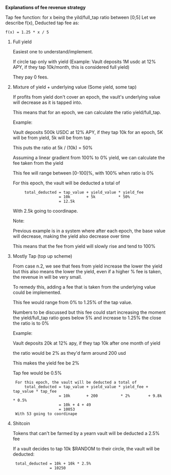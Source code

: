 **Explanations of fee revenue strategy**

Tap fee function:
	for x being the yild/full_tap ratio between [0;5]
	Let we describe f(x), Deducted tap fee as: 
    
	f(x) = 1.25 * x / 5

1. Full yield

	Easiest one to understand/implement.
    
	If circle tap only with yield (Example: Vault deposits 1M usdc at 12% APY, if they tap 10k/month, this is considered full yield)
    
	They pay 0 fees.

2. Mixture of yield + underlying value (Some yield, some tap)

	If profits from yield don't cover an epoch, the vault's underlying value will decrease as it is tapped into.
    
	This means that for an epoch, we can calculate the ratio yield/full_tap. 
    
	Example:
    
      Vault deposits 500k USDC at 12% APY, if they tap 10k for an epoch, 5K will be from yield, 5k will be from tap
    
      This puts the ratio at 5k / (10k) = 50%
    
      Assuming a linear gradient from 100% to 0% yield, we can calculate the fee taken from the yield
    
      This fee will range between [0-100]%, with 100% when ratio is 0%
    
      For this epoch, the vault will be deducted a total of
        
			total_deducted = tap_value + yield_value * yield_fee
						   = 10k       + 5k          * 50%
						   = 12.5k

    With 2.5k going to coordinape.
    
    Note:
    
    Previous example is in a system where after each epoch, the base value will decrease, making the yield also decrease over time

    This means that the fee from yield will slowly rise and tend to 100%

3. Mostly Tap (top up scheme)

	From case n.2, we see that fees from yield increase the lower the yield but this also means the lower the yield, even if a higher % fee is taken, the revenue in will be very small.
    
	To remedy this, adding a fee that is taken from the underlying value could be implemented.
    
	This fee would range from 0% to 1.25% of the tap value.
    
	Numbers to be discussed but this fee could start increasing the moment the yield/full_tap ratio goes below 5% and increase to 1.25% the close the ratio is to 0%

	Example:
    
    Vault deposits 20k at 12% apy, if they tap 10k after one month of yield
    
    the ratio would be 2% as they'd farm around 200 usd
    
    This makes the yield fee be 2%
    
    Tap fee would be 0.5%
    
		For this epoch, the vault will be deducted a total of
			total_deducted = tap_value + yield_value * yield_fee + tap_value * tap_fee
						   = 10k       + 200          * 2%        + 9.8k      * 0.5%
						   = 10k + 4 + 49
						   = 10053 
		With 53 going to coordinape

4. Shitcoin

	Tokens that can't be farmed by a yearn vault will be deducted a 2.5% fee
    
	If a vault decides to tap 10k $RANDOM to their circle, the vault will be deducted:
    
		total_deducted = 10k + 10k * 2.5%
					   = 10250
